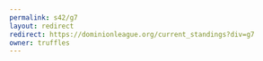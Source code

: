 ```yaml
---
permalink: s42/g7
layout: redirect
redirect: https://dominionleague.org/current_standings?div=g7
owner: truffles
---
```

